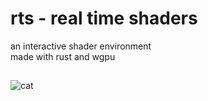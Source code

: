 # rts - real time shaders

an interactive shader environment  
made with rust and wgpu

##
![cat](https://github.com/austinStotts/rts/assets/33228131/908dcfeb-553b-44be-9dd3-2562f1cd5dd1)


